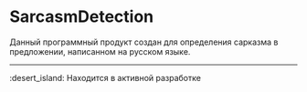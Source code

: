 # SarcasmDetection
Данный программный продукт создан для определения сарказма в предложении, написанном на русском языке. 

---
<div id='development'>
  :desert_island: Находится в активной разработке
</div>
